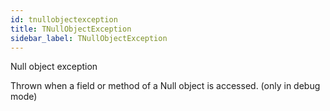 ```yaml
---
id: tnullobjectexception
title: TNullObjectException
sidebar_label: TNullObjectException
---
```


Null object exception


Thrown when a field or method of a Null object is accessed. (only in debug mode)


